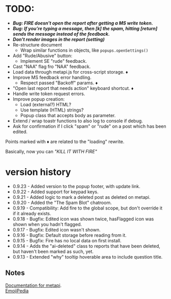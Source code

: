 # TODO:
* ___Bug: FIRE doesn't open the report after getting a MS write token.___
* ___Bug: If you’re typing a message, then [k] the spam, hitting [return] sends the message instead of the feedback.___
* ___Don't render images in the report (setting)___
* Re-structure document
  * Wrap similar functions in objects, like `popups.openSettings()`
* Add "Rude/Abusive" button:
  * Implement SE "rude" feedback.
* Cast "NAA" flag fro "NAA" feedback.
* Load data through metapi.js for cross-script storage. &diams;
* Improve MS feedback error handling.
  * Respect passed "Backoff" params. &diams;
* "Open last report that needs action" keyboard shortcut. &diams;
* Handle write token request errors.
* Improve popup creation:
  * Load (external?) HTML?
  * Use template (HTML) strings?
  * Popup class that accepts body as parameter.
* Extend / wrap toastr functions to also log to console if debug.
* Ask for confirmation if I click "spam" or "rude" on a post which has been edited.

Points marked with &diams; are related to the "loading" rewrite.

Basically, now you can _"KILL IT WITH FIRE"_

# version history

- 0.9.23 - Added version to the popup footer, with update link.
- 0.9.22 - Added support for keypad keys.
- 0.9.21 - Added logic to mark a deleted post as deleted on metapi.
- 0.9.20 - Added the "The Spam Blot" chatroom.
- 0.9.19 - Compatibility: Add fire to the global scope, but don't override it if it already exists.
- 0.9.18 - Bugfix: Edited icon was shown twice, hasFlagged icon was shown when you hadn't flagged.
- 0.9.17 - Bugfix: Edited icon wasn't shown.
- 0.9.16 - Bugfix: Default storage before reading from it.
- 0.9.15 - Bugfix: Fire has no local data on first install.
- 0.9.14 - Adds the "ai-deleted" class to reports that have been deleted, but haven't been marked as such, yet.
- 0.9.13 - Extended "why" tooltip hoverable area to include question title.

## Notes

[Documentation for metapi](https://github.com/Charcoal-SE/userscripts/wiki/metapi-API-documentation).  
[EmojiPedia](http://emojipedia.org/f)

<!--- http://stackapps.com/apps/oauth/view/9136 --->
<!--- "🗳️" "💣" "🏷️" "🛡️" --->
<!---
I've just updated [FIRE](https://github.com/Charcoal-SE/userscripts/tree/master/fire) to [`version`](https://raw.githubusercontent.com/Charcoal-SE/Userscripts/master/fire/fire.user.js)!
--->
